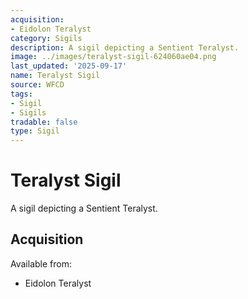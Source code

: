 ```yaml
---
acquisition:
- Eidolon Teralyst
category: Sigils
description: A sigil depicting a Sentient Teralyst.
image: ../images/teralyst-sigil-624060ae04.png
last_updated: '2025-09-17'
name: Teralyst Sigil
source: WFCD
tags:
- Sigil
- Sigils
tradable: false
type: Sigil
---
```


# Teralyst Sigil

A sigil depicting a Sentient Teralyst.

## Acquisition

Available from:
- Eidolon Teralyst

